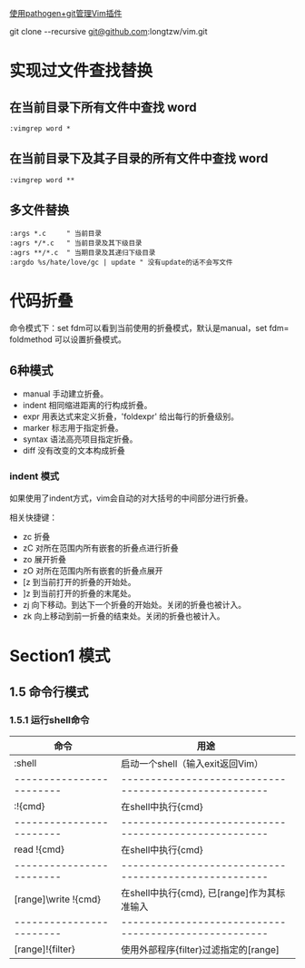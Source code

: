 [使用pathogen+git管理Vim插件](http://lostjs.com/tags/vim/)

git clone --recursive git@github.com:longtzw/vim.git

# 实现过文件查找替换

## 在当前目录下所有文件中查找 word

```
:vimgrep word *
```
## 在当前目录下及其子目录的所有文件中查找 word

```
:vimgrep word **
```

## 多文件替换

```
:args *.c     " 当前目录
:agrs */*.c   " 当前目录及其下级目录
:agrs **/*.c  " 当期目录及其递归下级目录
:argdo %s/hate/love/gc | update " 没有update的话不会写文件
```

# 代码折叠

命令模式下：set fdm可以看到当前使用的折叠模式，默认是manual，set fdm= foldmethod 可以设置折叠模式。

## 6种模式

- manual        手动建立折叠。
- indent        相同缩进距离的行构成折叠。
- expr          用表达式来定义折叠，'foldexpr' 给出每行的折叠级别。
- marker        标志用于指定折叠。
- syntax        语法高亮项目指定折叠。
- diff          没有改变的文本构成折叠

### indent 模式

如果使用了indent方式，vim会自动的对大括号的中间部分进行折叠。

相关快捷键：

- zc       折叠
- zC       对所在范围内所有嵌套的折叠点进行折叠
- zo       展开折叠
- zO       对所在范围内所有嵌套的折叠点展开
- [z       到当前打开的折叠的开始处。
- ]z       到当前打开的折叠的末尾处。
- zj       向下移动。到达下一个折叠的开始处。关闭的折叠也被计入。
- zk       向上移动到前一折叠的结束处。关闭的折叠也被计入。

# Section1 模式

## 1.5 命令行模式

### 1.5.1 运行shell命令

|命令                    |用途                                                 | 
|------------------------|-----------------------------------------------------|
|:shell                  |启动一个shell（输入exit返回Vim）                     |
|------------------------|-----------------------------------------------------|
|:\!\{cmd\}              |在shell中执行{cmd}                                   |
|------------------------|-----------------------------------------------------|
|read \!\{cmd\}          |在shell中执行{cmd}                                   |
|------------------------|-----------------------------------------------------|
|\[range]\write !{cmd\}  |在shell中执行\{cmd\}, 已\[range\]作为其标准输入      |
|------------------------|-----------------------------------------------------|
|\[range\]\!\{filter\}   |使用外部程序\{filter\}过滤指定的\[range\]            |
